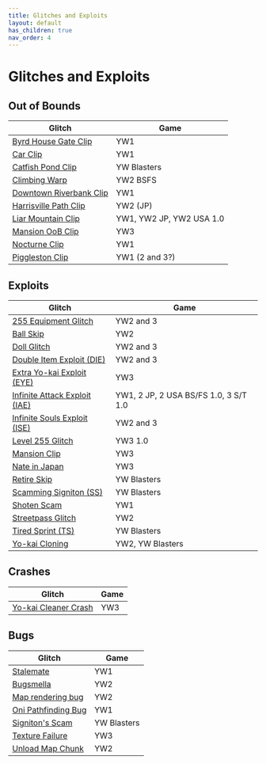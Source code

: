 ```yaml
---
title: Glitches and Exploits
layout: default
has_children: true
nav_order: 4
---
```


# Glitches and Exploits

## Out of Bounds

|Glitch|Game|
|------|----|
|[Byrd House Gate Clip](/glitches-and-exploits/byrd-house-gate-clip.html)|YW1|
|[Car Clip](/glitches-and-exploits/car-clip.html)|YW1|
|[Catfish Pond Clip](/glitches-and-exploits/catfish-pond-clip.html)|YW Blasters|
|[Climbing Warp](/glitches-and-exploits/climbing-warp.html)|YW2 BSFS|
|[Downtown Riverbank Clip](/glitches-and-exploits/downtown-riverbank-clip.html)|YW1|
|[Harrisville Path Clip](/glitches-and-exploits/harrisville-path-clip.html)|YW2 (JP)|
|[Liar Mountain Clip](/glitches-and-exploits/liar-mountain-clip.html)|YW1, YW2 JP, YW2 USA 1.0|
|[Mansion OoB Clip](/glitches-and-exploits/mansion-oob-clip.html)|YW3|
|[Nocturne Clip](/glitches-and-exploits/nocturne-clip.html)|YW1|
|[Piggleston Clip](/glitches-and-exploits/piggleston-clip.html)|YW1 (2 and 3?)|

## Exploits

|Glitch|Game|
|------|----|
|[255 Equipment Glitch](/glitches-and-exploits/255-equipment-glitch.html)|YW2 and 3|
|[Ball Skip](/glitches-and-exploits/ball-skip.html)|YW2|
|[Doll Glitch](/glitches-and-exploits/doll-glitch.html)|YW2 and 3|
|[Double Item Exploit (DIE)](/glitches-and-exploits/die.html)|YW2 and 3|
|[Extra Yo-kai Exploit (EYE)](/glitches-and-exploits/eye.html)|YW3|
|[Infinite Attack Exploit (IAE)](/glitches-and-exploits/iae.html)|YW1, 2 JP, 2 USA BS/FS 1.0, 3 S/T 1.0|
|[Infinite Souls Exploit (ISE)](/glitches-and-exploits/ise.html)|YW2 and 3|
|[Level 255 Glitch](/glitches-and-exploits/level-255-glitch.html)|YW3 1.0|
|[Mansion Clip](/glitches-and-exploits/mansion-clip.html)|YW3|
|[Nate in Japan](/glitches-and-exploits/nate-in-japan.html)|YW3|
|[Retire Skip](/glitches-and-exploits/retire-skip.html)|YW Blasters|
|[Scamming Signiton (SS)](/glitches-and-exploits/scamming-signiton.html)|YW Blasters|
|[Shoten Scam](/glitches-and-exploits/shoten-scam.html)|YW1|
|[Streetpass Glitch](/glitches-and-exploits/streetpass-glitch.html)|YW2|
|[Tired Sprint (TS)](/glitches-and-exploits/tired-sprint.html)|YW Blasters|
|[Yo-kai Cloning](/glitches-and-exploits/yo-kai-cloning.html)|YW2, YW Blasters|

## Crashes

|Glitch|Game|
|------|----|
|[Yo-kai Cleaner Crash](/glitches-and-exploits/yo-kai-cleaner-crash.html)|YW3|

## Bugs

|Glitch|Game|
|------|----|
|[Stalemate](/glitches-and-exploits/stalemate.html)|YW1|
|[Bugsmella](/glitches-and-exploits/bugsmella.html)|YW2|
|[Map rendering bug](/glitches-and-exploits/map-rendering-bug.html)|YW2|
|[Oni Pathfinding Bug](/glitches-and-exploits/oni-pathfinding-bug.html)|YW1|
|[Signiton's Scam](/glitches-and-exploits/signitons-scam.html)|YW Blasters|
|[Texture Failure](/glitches-and-exploits/texture-failure.html)|YW3|
|[Unload Map Chunk](/glitches-and-exploits/unload-map-chunk.html)|YW2|
